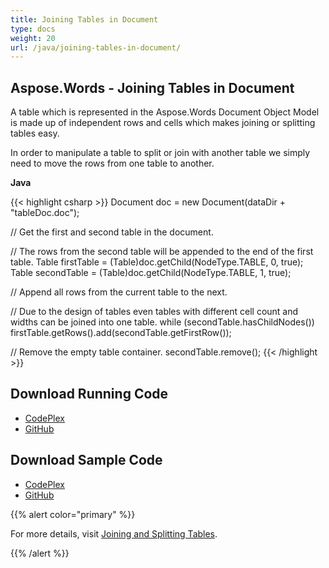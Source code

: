 ```yaml
---
title: Joining Tables in Document
type: docs
weight: 20
url: /java/joining-tables-in-document/
---
```


## **Aspose.Words - Joining Tables in Document**

A table which is represented in the Aspose.Words Document Object Model is made up of independent rows and cells which makes joining or splitting tables easy.

In order to manipulate a table to split or join with another table we simply need to move the rows from one table to another.

**Java**

{{< highlight csharp >}}
Document doc = new Document(dataDir + "tableDoc.doc");

// Get the first and second table in the document.

// The rows from the second table will be appended to the end of the first table.
Table firstTable = (Table)doc.getChild(NodeType.TABLE, 0, true);
Table secondTable = (Table)doc.getChild(NodeType.TABLE, 1, true);

// Append all rows from the current table to the next.

// Due to the design of tables even tables with different cell count and widths can be joined into one table.
while (secondTable.hasChildNodes())
    firstTable.getRows().add(secondTable.getFirstRow());

// Remove the empty table container.
secondTable.remove();
{{< /highlight >}}

## **Download Running Code**

- [CodePlex](https://aspose-wordsjavadocx4j.codeplex.com/releases/view/618874)
- [GitHub](https://github.com/aspose-words/Aspose.Words-for-Java/releases/tag/Aspose.Words_Java_for_Docx4j-v1.0.0)

## **Download Sample Code**

- [CodePlex](https://aspose-wordsjavadocx4j.codeplex.com/SourceControl/latest#src/main/java/com/aspose/words/examples/asposefeatures/tables/joiningtables/AsposeJoiningTables.java)
- [GitHub](https://github.com/aspose-words/Aspose.Words-for-Java/tree/master/Plugins/Aspose.Words-for-Java_for_Docx4j/src/main/java/com/aspose/words/examples/asposefeatures/tables/joiningtables/AsposeJoiningTables.java)

{{% alert color="primary" %}} 

For more details, visit [Joining and Splitting Tables](/words/java/joining-and-splitting-tables/).

{{% /alert %}}
